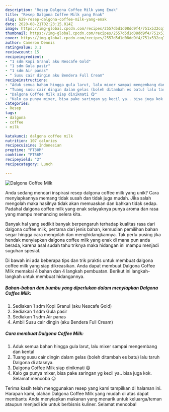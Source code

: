 ```yaml
---
description: "Resep Dalgona Coffee Milk yang Enak"
title: "Resep Dalgona Coffee Milk yang Enak"
slug: 629-resep-dalgona-coffee-milk-yang-enak
date: 2020-08-21T02:23:15.014Z
image: https://img-global.cpcdn.com/recipes/2557d5d1d08dd9f4/751x532cq70/dalgona-coffee-milk-foto-resep-utama.jpg
thumbnail: https://img-global.cpcdn.com/recipes/2557d5d1d08dd9f4/751x532cq70/dalgona-coffee-milk-foto-resep-utama.jpg
cover: https://img-global.cpcdn.com/recipes/2557d5d1d08dd9f4/751x532cq70/dalgona-coffee-milk-foto-resep-utama.jpg
author: Cameron Dennis
ratingvalue: 3.1
reviewcount: 15
recipeingredient:
- "1 sdm Kopi Granul aku Nescafe Gold"
- "1 sdm Gula pasir"
- "1 sdm Air panas"
- " Susu cair dingin aku Bendera Full Cream"
recipeinstructions:
- "Aduk semua bahan hingga gula larut, lalu mixer sampai mengembang dan kental"
- "Tuang susu cair dingin dalam gelas (boleh ditambah es batu) lalu taruh Dalgona di atasnya."
- "Dalgona Coffee Milk siap dinikmati 😋"
- "Kalo ga punya mixer, bisa pake saringan yg kecil ya.. bisa juga kok. Selamat mencoba 😉"
categories:
- Resep
tags:
- dalgona
- coffee
- milk

katakunci: dalgona coffee milk 
nutrition: 107 calories
recipecuisine: Indonesian
preptime: "PT30M"
cooktime: "PT56M"
recipeyield: "2"
recipecategory: Lunch

---
```



![Dalgona Coffee Milk](https://img-global.cpcdn.com/recipes/2557d5d1d08dd9f4/751x532cq70/dalgona-coffee-milk-foto-resep-utama.jpg)

Anda sedang mencari inspirasi resep dalgona coffee milk yang unik? Cara menyiapkannya memang tidak susah dan tidak juga mudah. Jika salah mengolah maka hasilnya tidak akan memuaskan dan bahkan tidak sedap. Padahal dalgona coffee milk yang enak selayaknya punya aroma dan rasa yang mampu memancing selera kita.



Banyak hal yang sedikit banyak berpengaruh terhadap kualitas rasa dari dalgona coffee milk, pertama dari jenis bahan, kemudian pemilihan bahan segar hingga cara mengolah dan menghidangkannya. Tak perlu pusing jika hendak menyiapkan dalgona coffee milk yang enak di mana pun anda berada, karena asal sudah tahu triknya maka hidangan ini mampu menjadi suguhan spesial.


Di bawah ini ada beberapa tips dan trik praktis untuk membuat dalgona coffee milk yang siap dikreasikan. Anda dapat membuat Dalgona Coffee Milk memakai 4 bahan dan 4 langkah pembuatan. Berikut ini langkah-langkah untuk membuat hidangannya.

<!--inarticleads1-->

##### Bahan-bahan dan bumbu yang diperlukan dalam menyiapkan Dalgona Coffee Milk:

1. Sediakan 1 sdm Kopi Granul (aku Nescafe Gold)
1. Sediakan 1 sdm Gula pasir
1. Sediakan 1 sdm Air panas
1. Ambil  Susu cair dingin (aku Bendera Full Cream)




<!--inarticleads2-->

##### Cara membuat Dalgona Coffee Milk:

1. Aduk semua bahan hingga gula larut, lalu mixer sampai mengembang dan kental
1. Tuang susu cair dingin dalam gelas (boleh ditambah es batu) lalu taruh Dalgona di atasnya.
1. Dalgona Coffee Milk siap dinikmati 😋
1. Kalo ga punya mixer, bisa pake saringan yg kecil ya.. bisa juga kok. Selamat mencoba 😉




Terima kasih telah menggunakan resep yang kami tampilkan di halaman ini. Harapan kami, olahan Dalgona Coffee Milk yang mudah di atas dapat membantu Anda menyiapkan makanan yang menarik untuk keluarga/teman ataupun menjadi ide untuk berbisnis kuliner. Selamat mencoba!

